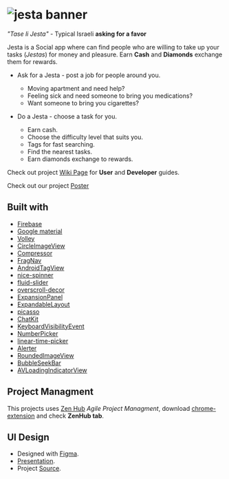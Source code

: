 # ![jesta banner](https://user-images.githubusercontent.com/27515937/50377070-4c938580-061f-11e9-980f-10ad8cfede1a.png)

*"Tase li Jesta"* - Typical Israeli **asking for a favor**

Jesta is a Social app where can find people who are willing to take up your tasks (*Jestas*) for money and pleasure.
Earn **Cash** and **Diamonds** exchange them for rewards.

- Ask for a Jesta - post a job for people around you.
  - Moving apartment and need help?
  - Feeling sick and need someone to bring you medications?
  - Want someone to bring you cigarettes? 

- Do a Jesta - choose a task for you.
  - Earn cash.
  - Choose the difficulty level that suits you.
  - Tags for fast searching.
  - Find the nearest tasks.
  - Earn diamonds exchange to rewards. 
  
Check out project [Wiki Page](https://github.com/Technion236503/2019a-Jesta/wiki) for **User** and **Developer** guides.

Check out our project [Poster](https://docs.google.com/presentation/d/1aVluE97VLNI44Mfrrvv5WK2jLRCA1n6hQDu2AXtBjO4/edit?usp=sharing)

## Built with
* [Firebase](https://firebase.google.com/docs/)
* [Google material](https://material.io/develop/)
* [Volley](https://github.com/google/volley)
* [CircleImageView](https://github.com/hdodenhof/CircleImageView)
* [Compressor](https://github.com/zetbaitsu/Compressor)
* [FragNav](https://github.com/ncapdevi/FragNav)
* [AndroidTagView](https://github.com/whilu/AndroidTagView)
* [nice-spinner](https://github.com/arcadefire/nice-spinner)
* [fluid-slider](https://github.com/Ramotion/fluid-slider-android)
* [overscroll-decor](https://github.com/EverythingMe/overscroll-decor)
* [ExpansionPanel](https://github.com/florent37/ExpansionPanel)
* [ExpandableLayout](https://github.com/cachapa/ExpandableLayout)
* [picasso](https://github.com/square/picasso)
* [ChatKit](https://github.com/stfalcon-studio/ChatKit)
* [KeyboardVisibilityEvent](https://github.com/yshrsmz/KeyboardVisibilityEvent)
* [NumberPicker](https://github.com/ShawnLin013/NumberPicker)
* [linear-time-picker](https://github.com/code-mc/linear-time-picker)
* [Alerter](https://github.com/Tapadoo/Alerter)
* [RoundedImageView](https://github.com/vinc3m1/RoundedImageView)
* [BubbleSeekBar](https://github.com/woxingxiao/BubbleSeekBar)
* [AVLoadingIndicatorView](https://github.com/81813780/AVLoadingIndicatorView)

## Project Managment

This projects uses [Zen Hub](https://www.zenhub.com/) _Agile Project Managment_, download [chrome-extension](https://chrome.google.com/webstore/detail/zenhub-for-github/ogcgkffhplmphkaahpmffcafajaocjbd) and check **ZenHub tab**.

## UI Design

- Designed with [Figma](http://figma.com/).
- [Presentation](https://www.figma.com/proto/Hylopi77rMywtDUUuZHsLHh9/Jesta?node-id=55%3A458&scaling=scale-down&redirected=1).
- Project [Source](https://www.figma.com/file/Hylopi77rMywtDUUuZHsLHh9/Jesta?node-id=0%3A1).
